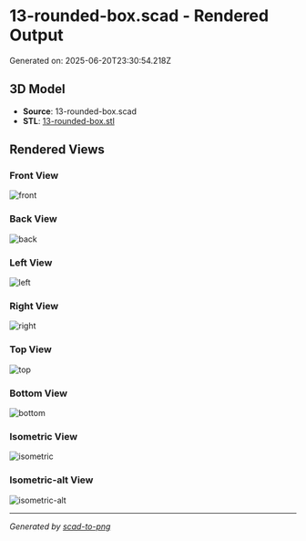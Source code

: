 # 13-rounded-box.scad - Rendered Output

Generated on: 2025-06-20T23:30:54.218Z

## 3D Model

- **Source**: 13-rounded-box.scad
- **STL**: [13-rounded-box.stl](./13-rounded-box.stl)

## Rendered Views

### Front View
![front](./front.png)

### Back View
![back](./back.png)

### Left View
![left](./left.png)

### Right View
![right](./right.png)

### Top View
![top](./top.png)

### Bottom View
![bottom](./bottom.png)

### Isometric View
![isometric](./isometric.png)

### Isometric-alt View
![isometric-alt](./isometric-alt.png)

---
*Generated by [scad-to-png](https://github.com/imjasonh/scad-to-png)*
